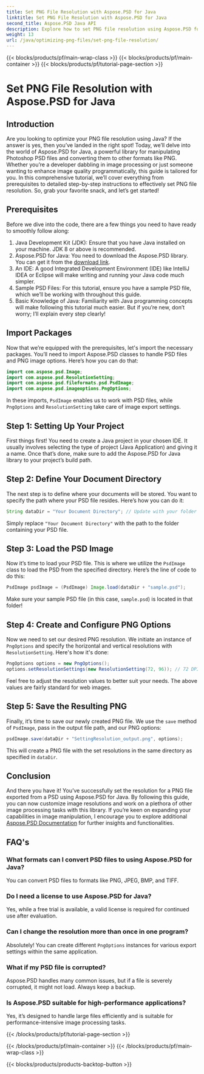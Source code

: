 ```yaml
---
title: Set PNG File Resolution with Aspose.PSD for Java
linktitle: Set PNG File Resolution with Aspose.PSD for Java
second_title: Aspose.PSD Java API
description: Explore how to set PNG file resolution using Aspose.PSD for Java with this detailed step-by-step tutorial. Optimize your images in no time.
weight: 13
url: /java/optimizing-png-files/set-png-file-resolution/
---
```


{{< blocks/products/pf/main-wrap-class >}}
{{< blocks/products/pf/main-container >}}
{{< blocks/products/pf/tutorial-page-section >}}

# Set PNG File Resolution with Aspose.PSD for Java

## Introduction
Are you looking to optimize your PNG file resolution using Java? If the answer is yes, then you’ve landed in the right spot! Today, we’ll delve into the world of Aspose.PSD for Java, a powerful library for manipulating Photoshop PSD files and converting them to other formats like PNG. Whether you’re a developer dabbling in image processing or just someone wanting to enhance image quality programmatically, this guide is tailored for you. 
In this comprehensive tutorial, we’ll cover everything from prerequisites to detailed step-by-step instructions to effectively set PNG file resolution. So, grab your favorite snack, and let’s get started!
## Prerequisites
 
Before we dive into the code, there are a few things you need to have ready to smoothly follow along:
1. Java Development Kit (JDK): Ensure that you have Java installed on your machine. JDK 8 or above is recommended.
2. Aspose.PSD for Java: You need to download the Aspose.PSD library. You can get it from the [download link](https://releases.aspose.com/psd/java/).
3. An IDE: A good Integrated Development Environment (IDE) like IntelliJ IDEA or Eclipse will make writing and running your Java code much simpler.
4. Sample PSD Files: For this tutorial, ensure you have a sample PSD file, which we’ll be working with throughout this guide.
5. Basic Knowledge of Java: Familiarity with Java programming concepts will make following this tutorial much easier. But if you’re new, don’t worry; I’ll explain every step clearly!
## Import Packages
Now that we’re equipped with the prerequisites, let's import the necessary packages. You’ll need to import Aspose.PSD classes to handle PSD files and PNG image options. Here’s how you can do that:
```java
import com.aspose.psd.Image;
import com.aspose.psd.ResolutionSetting;
import com.aspose.psd.fileformats.psd.PsdImage;
import com.aspose.psd.imageoptions.PngOptions;
```
In these imports, `PsdImage` enables us to work with PSD files, while `PngOptions` and `ResolutionSetting` take care of image export settings.
## Step 1: Setting Up Your Project
First things first! You need to create a Java project in your chosen IDE. It usually involves selecting the type of project (Java Application) and giving it a name. 
Once that’s done, make sure to add the Aspose.PSD for Java library to your project’s build path.
## Step 2: Define Your Document Directory
The next step is to define where your documents will be stored. You want to specify the path where your PSD file resides. Here’s how you can do it:
```java
String dataDir = "Your Document Directory"; // Update with your folder path
```
Simply replace `"Your Document Directory"` with the path to the folder containing your PSD file. 
## Step 3: Load the PSD Image
Now it’s time to load your PSD file. This is where we utilize the `PsdImage` class to load the PSD from the specified directory. 
Here’s the line of code to do this:
```java
PsdImage psdImage = (PsdImage) Image.load(dataDir + "sample.psd");
```
Make sure your sample PSD file (in this case, `sample.psd`) is located in that folder!
## Step 4: Create and Configure PNG Options
Now we need to set our desired PNG resolution. We initiate an instance of `PngOptions` and specify the horizontal and vertical resolutions with `ResolutionSetting`.
Here's how it's done:
```java
PngOptions options = new PngOptions();
options.setResolutionSettings(new ResolutionSetting(72, 96)); // 72 DPI horizontal, 96 DPI vertical
```
Feel free to adjust the resolution values to better suit your needs. The above values are fairly standard for web images.
## Step 5: Save the Resulting PNG
Finally, it’s time to save our newly created PNG file. We use the `save` method of `PsdImage`, pass in the output file path, and our PNG options:
```java
psdImage.save(dataDir + "SettingResolution_output.png", options);
```
This will create a PNG file with the set resolutions in the same directory as specified in `dataDir`.
## Conclusion
And there you have it! You’ve successfully set the resolution for a PNG file exported from a PSD using Aspose.PSD for Java. By following this guide, you can now customize image resolutions and work on a plethora of other image processing tasks with this library. If you’re keen on expanding your capabilities in image manipulation, I encourage you to explore additional [Aspose.PSD Documentation](https://reference.aspose.com/psd/java/) for further insights and functionalities.

## FAQ's
### What formats can I convert PSD files to using Aspose.PSD for Java?
You can convert PSD files to formats like PNG, JPEG, BMP, and TIFF.
### Do I need a license to use Aspose.PSD for Java?
Yes, while a free trial is available, a valid license is required for continued use after evaluation.
### Can I change the resolution more than once in one program?
Absolutely! You can create different `PngOptions` instances for various export settings within the same application.
### What if my PSD file is corrupted?
Aspose.PSD handles many common issues, but if a file is severely corrupted, it might not load. Always keep a backup.
### Is Aspose.PSD suitable for high-performance applications?
Yes, it’s designed to handle large files efficiently and is suitable for performance-intensive image processing tasks.

{{< /blocks/products/pf/tutorial-page-section >}}

{{< /blocks/products/pf/main-container >}}
{{< /blocks/products/pf/main-wrap-class >}}

{{< blocks/products/products-backtop-button >}}
